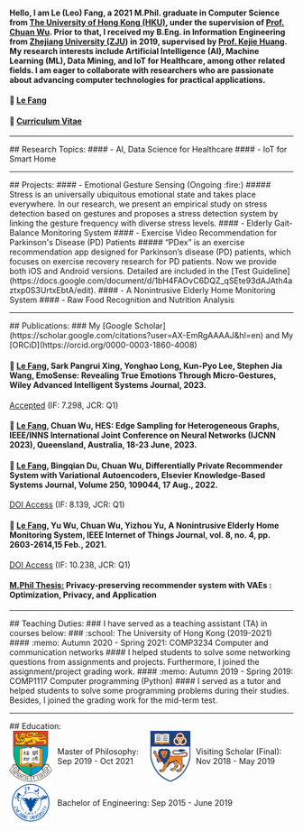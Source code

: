 #### Hello, I am Le (Leo) Fang, a 2021 M.Phil. graduate in Computer Science from [The University of Hong Kong (HKU)](https://www.hku.hk/), under the supervision of [Prof. Chuan Wu](https://i.cs.hku.hk/~cwu/index.html). Prior to that, I received my B.Eng. in Information Engineering from [Zhejiang University (ZJU)](https://www.zju.edu.cn/english/) in 2019, supervised by [Prof. Kejie Huang](https://person.zju.edu.cn/en/huangkejie). My research interests include Artificial Intelligence (AI), Machine Learning (ML), Data Mining, and IoT for Healthcare, among other related fields. I am eager to collaborate with researchers who are passionate about advancing computer technologies for practical applications.

#### :email:  [Le Fang](mailto:lefang@connect.hku.hk?subject=Contact%20From%20[Github])
#### :scroll:	 [Curriculum Vitae](https://drive.google.com/file/d/1ecQ5bYDulEMCxVWKoVcQsc1yqgWMkddW/view?usp=sharing)

<hr>
## Research Topics:
#### - AI, Data Science for Healthcare
#### - IoT for Smart Home

<hr>
## Projects:
#### - Emotional Gesture Sensing (Ongoing :fire:)
##### Stress is an universally ubiquitous emotional state and takes place everywhere. In our research, we present an empirical study on stress detection based on   gestures and proposes a stress detection system by linking the gesture frequency with diverse stress levels.
#### - Elderly Gait-Balance Monitoring System
#### - Exercise Video Recommendation for Parkinson's Disease (PD) Patients
##### “PDex” is an exercise recommendation app designed for Parkinson’s disease (PD) patients, which focuses on exercise recovery research for PD patients. Now we provide both iOS and Android versions. Detailed are included in the [Test Guideline](https://docs.google.com/document/d/1bH4FAOvC6DQZ_qSEte93dAJAth4aztxp0S3UrtxEbtA/edit). 
#### - A Nonintrusive Elderly Home Monitoring System
#### - Raw Food Recognition and Nutrition Analysis

<hr>
## Publications:
### My [Google Scholar](https://scholar.google.com/citations?user=AX-EmRgAAAAJ&hl=en) and My [ORCiD](https://orcid.org/0000-0003-1860-4008)

#### :page_facing_up:	 <u>Le Fang</u>, Sark Pangrui Xing, Yonghao Long, Kun-Pyo Lee, Stephen Jia Wang, EmoSense: Revealing True Emotions Through Micro-Gestures, Wiley Advanced Intelligent Systems Journal, 2023. 
[Accepted](https://onlinelibrary.wiley.com/journal/26404567) (IF: 7.298, JCR: Q1)

#### :page_facing_up:	 <u>Le Fang</u>, Chuan Wu, HES: Edge Sampling for Heterogeneous Graphs, IEEE/INNS International Joint Conference on Neural Networks (IJCNN 2023), Queensland, Australia, 18-23 June, 2023.

#### :page_facing_up:	 <u>Le Fang</u>, Bingqian Du, Chuan Wu, Differentially Private Recommender System with Variational Autoencoders, Elsevier Knowledge-Based Systems Journal, Volume 250, 109044, 17 Aug., 2022. 
[DOI Access](https://doi.org/10.1016/j.knosys.2022.109044) (IF: 8.139, JCR: Q1)

#### :page_facing_up:	 <u>Le Fang</u>, Yu Wu, Chuan Wu, Yizhou Yu, A Nonintrusive Elderly Home Monitoring System, IEEE Internet of Things Journal, vol. 8, no. 4, pp. 2603-2614,15 Feb., 2021. 
[DOI Access](https://ieeexplore.ieee.org/document/9177049) (IF: 10.238, JCR: Q1)

#### [M.Phil Thesis:](http://hdl.handle.net/10722/310289) Privacy-preserving recommender system with VAEs : Optimization, Privacy, and Application

<hr>
## Teaching Duties:
### I have served as a teaching assistant (TA) in courses below:
### :school: The University of Hong Kong (2019-2021)
#### :memo: Autumn 2020 - Spring 2021: COMP3234 Computer and communication networks
#### I helped students to solve some networking questions from assignments and projects. Furthermore, I joined the assignment/project grading work.
#### :memo: Autumn 2019 - Spring 2019: COMP1117  Computer programming (Python)
#### I served as a tutor and helped students to solve some programming problems during their studies. Besides, I joined the grading work for the mid-term test.

<hr>
## Education:
<div style="display: flex; align-items: center; space-between;">
  <img src="assets/hku.jpg" alt="HKU" style="width: 75px; height: 90px; margin-right: 10px;">
  Master of Philosophy: Sep 2019 - Oct 2021
  <img src="assets/nus.jpg" alt="NUS" style="width: 75px; height: 90px; margin-right: 10px;">
  Visiting Scholar (Final): Nov 2018 - May 2019
</div>
<div style="display: flex; align-items: center;">
  <img src="assets/zju.jpg" alt="ZJU" style="width: 75px; height: 75px; margin-right: 10px;">
  Bachelor of Engineering: Sep 2015 - June 2019
</div>
